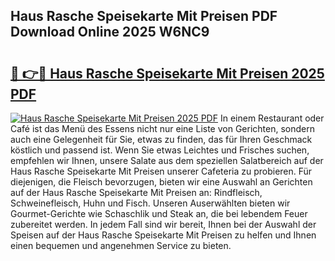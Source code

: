 ## Haus Rasche Speisekarte Mit Preisen PDF Download Online 2025 W6NC9

# <h2><a href="http://gccki9f.nevu.top/?p=Haus+Rasche+Speisekarte+Mit+Preisen">🔗 👉🔴 Haus Rasche Speisekarte Mit Preisen 2025 PDF</a></h2>

[![Haus Rasche Speisekarte Mit Preisen 2025 PDF](https://i.imgur.com/dBaPXMq.png)](http://gccki9f.nevu.top/?p=Haus+Rasche+Speisekarte+Mit+Preisen)
In einem Restaurant oder Café ist das Menü des Essens nicht nur eine Liste von Gerichten, sondern auch eine Gelegenheit für Sie, etwas zu finden, das für Ihren Geschmack köstlich und passend ist. Wenn Sie etwas Leichtes und Frisches suchen, empfehlen wir Ihnen, unsere Salate aus dem speziellen Salatbereich auf der Haus Rasche Speisekarte Mit Preisen unserer Cafeteria zu probieren. Für diejenigen, die Fleisch bevorzugen, bieten wir eine Auswahl an Gerichten auf der Haus Rasche Speisekarte Mit Preisen an: Rindfleisch, Schweinefleisch, Huhn und Fisch. Unseren Auserwählten bieten wir Gourmet-Gerichte wie Schaschlik und Steak an, die bei lebendem Feuer zubereitet werden. In jedem Fall sind wir bereit, Ihnen bei der Auswahl der Speisen auf der Haus Rasche Speisekarte Mit Preisen zu helfen und Ihnen einen bequemen und angenehmen Service zu bieten.
